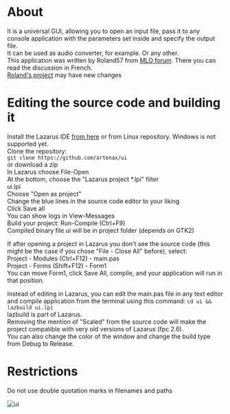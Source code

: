 # About  
It is a universal GUI, allowing you to open an input file, pass it to any console application with the parameters set inside and specify the output file.  
It can be used as audio converter, for example. Or any other.  
This application was written by Roland57 from [MLO forum](https://www.mageialinux-online.org/forum/topic-30422+universal-gui-input-output.php). There you can read the discussion in French.  
[Roland's project](https://github.com/rchastain/ui) may have new changes

# Editing the source code and building it  

Install the Lazarus IDE [from here](https://www.lazarus-ide.org/index.php?page=downloads) or from Linux repository. Windows is not supported yet.  
Clone the repository:  
`git clone https://github.com/artenax/ui`  
or download a zip  
In Lazarus choose File-Open  
At the bottom, choose the "Lazarus project *.lpi" filter  
ui.lpi  
Choose "Open as project"  
Change the blue lines in the source code editor to your liking  
Click Save all  
You can show logs in View-Messages  
Build your project: Run-Compile (Ctrl+F9)  
Compiled binary file ui will be in project folder (depends on GTK2)  

If after opening a project in Lazarus you don't see the source code (this might be the case if you chose "File - Close All" before), select:  
Project - Modules (Ctrl+F12) - main.pas  
Project - Forms (Shift+F12) - Form1  
You can move Form1, click Save All, compile, and your application will run in that position.

Instead of editing in Lazarus, you can edit the main.pas file in any text editor and compile application from the terminal using this command: `cd ui && lazbuild ui.lpi`  
lazbuild is part of Lazarus.  
Removing the mention of "Scaled" from the source code will make the project compatible with very old versions of Lazarus (fpc 2.6).  
You can also change the color of the window and change the build type from Debug to Release.   

# Restrictions
Do not use double quotation marks in filenames and paths

![ui](https://user-images.githubusercontent.com/107228652/218859651-2688038b-47e0-48f6-ade2-5d81ec91d092.png)
